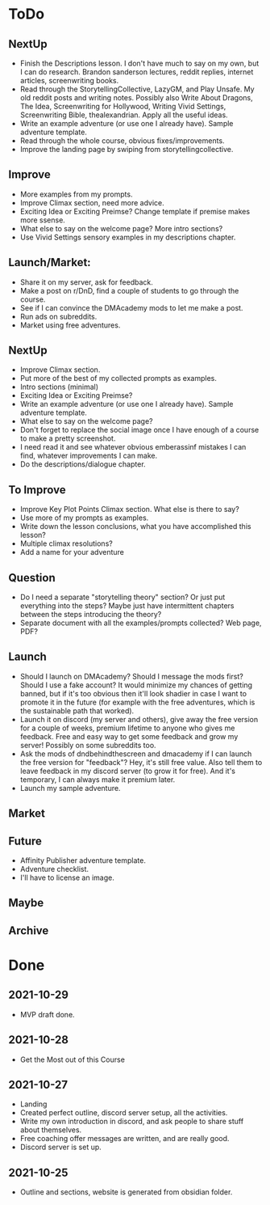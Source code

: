 # ToDo
## NextUp
- Finish the Descriptions lesson. I don't have much to say on my own, but I can do research. Brandon sanderson lectures, reddit replies, internet articles, screenwriting books.
- Read through the StorytellingCollective, LazyGM, and Play Unsafe. My old reddit posts and writing notes. Possibly also Write About Dragons, The Idea, Screenwriting for Hollywood, Writing Vivid Settings, Screenwriting Bible, thealexandrian. Apply all the useful ideas.
- Write an example adventure (or use one I already have). Sample adventure template.
- Read through the whole course, obvious fixes/improvements.
- Improve the landing page by swiping from storytellingcollective.
## Improve
- More examples from my prompts.
- Improve Climax section, need more advice.
- Exciting Idea or Exciting Preimse? Change template if premise makes more ssense.
- What else to say on the welcome page? More intro sections?
- Use Vivid Settings sensory examples in my descriptions chapter.
## Launch/Market:
- Share it on my server, ask for feedback.
- Make a post on r/DnD, find a couple of students to go through the course.
- See if I can convince the DMAcademy mods to let me make a post.
- Run ads on subreddits.
- Market using free adventures.
## NextUp
- Improve Climax section.
- Put more of the best of my collected prompts as examples.
- Intro sections (minimal)
- Exciting Idea or Exciting Preimse?
- Write an example adventure (or use one I already have). Sample adventure template.
- What else to say on the welcome page?
- Don't forget to replace the social image once I have enough of a course to make a pretty screenshot.
- I need read it and see whatever obvious emberassinf mistakes I can find, whatever improvements I can make.
- Do the descriptions/dialogue chapter.

## To Improve
- Improve Key Plot Points Climax section. What else is there to say?
- Use more of my prompts as examples.
- Write down the lesson conclusions, what you have accomplished this lesson?
- Multiple climax resolutions?
- Add a name for your adventure
## Question
- Do I need a separate "storytelling theory" section? Or just put everything into the steps? Maybe just have intermittent chapters between the steps introducing the theory?
- Separate document with all the examples/prompts collected? Web page, PDF?
## Launch
- Should I launch on DMAcademy? Should I message the mods first? Should I use a fake account? It would minimize my chances of getting banned, but if it's too obvious then it'll look shadier in case I want to promote it in the future (for example with the free adventures, which is the sustainable path that worked).
- Launch it on discord (my server and others), give away the free version for a couple of weeks, premium lifetime to anyone who gives me feedback. Free and easy way to get some feedback and grow my server! Possibly on some subreddits too. 
- Ask the mods of dndbehindthescreen and dmacademy if I can launch the free version for "feedback"? Hey, it's still free value. Also tell them to leave feedback in my discord server (to grow it for free). And it's temporary, I can always make it premium later.
- Launch my sample adventure.
## Market
## Future
- Affinity Publisher adventure template.
- Adventure checklist.
- I'll have to license an image.
## Maybe
## Archive
# Done
## 2021-10-29
- MVP draft done.
## 2021-10-28
- Get the Most out of this Course
## 2021-10-27
- Landing
- Created perfect outline, discord server setup, all the activities.
- Write my own introduction in discord, and ask people to share stuff about themselves.
- Free coaching offer messages are written, and are really good.
- Discord server is set up.
## 2021-10-25
- Outline and sections, website is generated from obsidian folder.
